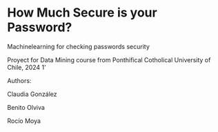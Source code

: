 # How Much Secure is your Password?
 Machinelearning for checking passwords security

Proyect for Data Mining course from Ponthifical Cotholical University of Chile, 2024 1'

Authors:

Claudia González

Benito Olviva

Rocío Moya
